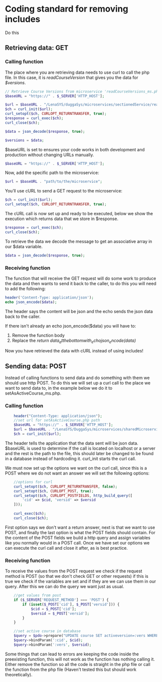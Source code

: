 
# Coding standard for removing includes
Do this

## Retrieving data: GET

### Calling function 
The place where you are retrieving data needs to use curl to call the php file.
In this case, it is _readCourseVersion_ that gives you the data for _$versions_.

```php
// Retrieve Course Versions from microservice 'readCourseVersions_ms.php'
$baseURL = "https://" . $_SERVER['HTTP_HOST'];

$url = $baseURL . "/LenaSYS/duggaSys/microservices/sectionedService/readCourseVersions_ms.php";
$ch = curl_init($url);
curl_setopt($ch, CURLOPT_RETURNTRANSFER, true);
$response = curl_exec($ch);
curl_close($ch);

$data = json_decode($response, true);

$versions = $data;
```

$baseURL is set to ensures your code works in both development and production without changing URLs manually.

```php
$baseURL = "https://" . $_SERVER['HTTP_HOST'];
```

Now, add the specific path to the microservice:
```php
$url = $baseURL . "path/to/the/microservice";
```

You’ll use cURL to send a GET request to the microservice:
```php
$ch = curl_init($url);
curl_setopt($ch, CURLOPT_RETURNTRANSFER, true);
```
The cURL call is now set up and ready to be executed, below we show the execution which returns data that we store in $response.

```php
$response = curl_exec($ch);
curl_close($ch);
```

To retrieve the data we decode the message to get an associative array in our $data variable.
```php
$data = json_decode($response, true);
```


### Receiving function

The function that will receive the GET request will do some work to produce the data and then wants to send it back to the caller, to do this you will need to add the following:
```php
header('Content-Type: application/json');
echo json_encode($data);
``` 
The header says the content will be json and the echo sends the json data back to the caller.

If there isn't already an echo json_encode($data) you will have to:
1. Remove the function body
2. Replace the _return $data_ at the bottom with _echo json_encode($data)_

Now you have retrieved the data with cURL instead of using includes!
## Sending data: POST

Instead of calling functions to send data and do something with them we should use http POST.
To do this we will set up a curl call to the place we want to send data to, in the example below we do it to setAsActiveCourse_ms.php.

### Calling function

```php
    header("Content-Type: application/json");
    //set url for setAsActiveCourse.php path
    $baseURL = "https://" . $_SERVER['HTTP_HOST'];
    $url = $baseURL . "/LenaSYS/DuggaSys/microservices/sharedMicroservices/setAsActiveCourse_ms.php";
    $ch = curl_init($url);
```

The header tells the application that the data sent will be json data.
$baseURL is used to determine if the call is located on localhost or a server and the rest is the path to the file, this should later be changed to be found in a database instead of hardcoding it.
curl_init starts the curl call.

We must now set up the options we want on the curl call, since this is a POST where we do not want an answer we will set the following options:

```php
    //options for curl
    curl_setopt($ch, CURLOPT_RETURNTRANSFER, false);
    curl_setopt($ch, CURLOPT_POST, true);
    curl_setopt($ch, CURLOPT_POSTFIELDS, http_build_query([
        'cid' => $cid, 'versid' => $versid
    ]));
   
    curl_exec($ch);
    curl_close($ch);
```

First option says we don't want a return answer, next is that we want to use POST, and finally the last option is what the POST fields should contain. For the content of the POST fields we build a http query and assign variables like you normally would in a POST call. 
Once we have set our options we can execute the curl call and close it after, as is best practice.

### Receiving function

To receive the values from the POST request we check if the request method is POST (so that we don't check GET or other requests) if this is true we check if the variables are set and if they are we can use them in our query.
After this we can do the query we want just as usual.

```php
    //get values from post
    if ($_SERVER['REQUEST_METHOD'] === 'POST') {
        if (isset($_POST['cid'], $_POST['versid'])) {
            $cid = $_POST['cid'];
            $versid = $_POST['versid'];
        }
    }

    //set active course in database
    $query = $pdo->prepare("UPDATE course SET activeversion=:vers WHERE cid=:cid");
    $query->bindParam(':cid', $cid);
    $query->bindParam(':vers', $versid);
```

Some things that can lead to errors are keeping the code inside the preexisting function, this will not work as the function has nothing calling it. Either remove the function so all the code is straight in the php file or call the function from the php file (Haven't tested this but should work theoretically).